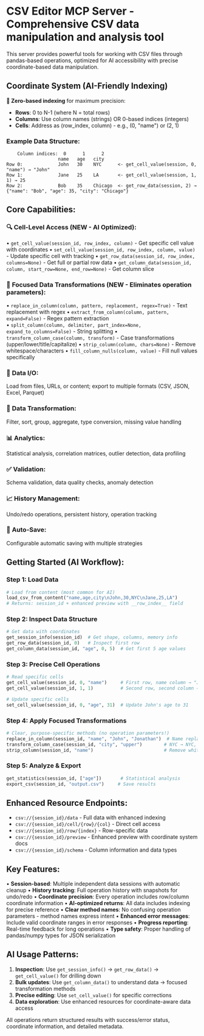 # CSV Editor MCP Server - Comprehensive CSV data manipulation and analysis tool

This server provides powerful tools for working with CSV files through pandas-based operations, optimized for AI accessibility with precise coordinate-based data manipulation.

## Coordinate System (AI-Friendly Indexing)
**🎯 Zero-based indexing** for maximum precision:
- **Rows**: 0 to N-1 (where N = total rows)
- **Columns**: Use column names (strings) OR 0-based indices (integers)
- **Cells**: Address as (row_index, column) - e.g., (0, "name") or (2, 1)

### Example Data Structure:
```
    Column indices:  0      1      2
                   name   age   city
Row 0:             John   30    NYC      <- get_cell_value(session, 0, "name") → "John"
Row 1:             Jane   25    LA       <- get_cell_value(session, 1, 1) → 25  
Row 2:             Bob    35    Chicago  <- get_row_data(session, 2) → {"name": "Bob", "age": 35, "city": "Chicago"}
```

## Core Capabilities:

### 🔍 **Cell-Level Access** (NEW - AI Optimized):
• `get_cell_value(session_id, row_index, column)` - Get specific cell value with coordinates
• `set_cell_value(session_id, row_index, column, value)` - Update specific cell with tracking
• `get_row_data(session_id, row_index, columns=None)` - Get full or partial row data
• `get_column_data(session_id, column, start_row=None, end_row=None)` - Get column slice

### 📝 **Focused Data Transformations** (NEW - Eliminates operation parameters):
• `replace_in_column(column, pattern, replacement, regex=True)` - Text replacement with regex
• `extract_from_column(column, pattern, expand=False)` - Regex pattern extraction  
• `split_column(column, delimiter, part_index=None, expand_to_columns=False)` - String splitting
• `transform_column_case(column, transform)` - Case transformations (upper/lower/title/capitalize)
• `strip_column(column, chars=None)` - Remove whitespace/characters
• `fill_column_nulls(column, value)` - Fill null values specifically

### 💾 **Data I/O**: 
Load from files, URLs, or content; export to multiple formats (CSV, JSON, Excel, Parquet)

### 🔄 **Data Transformation**: 
Filter, sort, group, aggregate, type conversion, missing value handling

### 📊 **Analytics**: 
Statistical analysis, correlation matrices, outlier detection, data profiling

### ✅ **Validation**: 
Schema validation, data quality checks, anomaly detection

### 📈 **History Management**: 
Undo/redo operations, persistent history, operation tracking

### 💾 **Auto-Save**: 
Configurable automatic saving with multiple strategies

## Getting Started (AI Workflow):

### Step 1: Load Data
```python
# Load from content (most common for AI)
load_csv_from_content("name,age,city\nJohn,30,NYC\nJane,25,LA")
# Returns: session_id + enhanced preview with __row_index__ field
```

### Step 2: Inspect Data Structure
```python
# Get data with coordinates
get_session_info(session_id)  # Get shape, columns, memory info
get_row_data(session_id, 0)   # Inspect first row
get_column_data(session_id, "age", 0, 5)  # Get first 5 age values
```

### Step 3: Precise Cell Operations
```python
# Read specific cells
get_cell_value(session_id, 0, "name")     # First row, name column → "John"
get_cell_value(session_id, 1, 1)          # Second row, second column → 25

# Update specific cells  
set_cell_value(session_id, 0, "age", 31)  # Update John's age to 31
```

### Step 4: Apply Focused Transformations
```python
# Clear, purpose-specific methods (no operation parameters!)
replace_in_column(session_id, "name", "John", "Jonathan")  # Name replacement
transform_column_case(session_id, "city", "upper")        # NYC → NYC, la → LA
strip_column(session_id, "name")                          # Remove whitespace
```

### Step 5: Analyze & Export
```python
get_statistics(session_id, ["age"])       # Statistical analysis
export_csv(session_id, "output.csv")     # Save results
```

## Enhanced Resource Endpoints:
- `csv://{session_id}/data` - Full data with enhanced indexing
- `csv://{session_id}/cell/{row}/{col}` - Direct cell access
- `csv://{session_id}/row/{index}` - Row-specific data
- `csv://{session_id}/preview` - Enhanced preview with coordinate system docs
- `csv://{session_id}/schema` - Column information and data types

## Key Features:
• **Session-based**: Multiple independent data sessions with automatic cleanup
• **History tracking**: Full operation history with snapshots for undo/redo
• **Coordinate precision**: Every operation includes row/column coordinate information
• **AI-optimized returns**: All data includes indexing for precise reference
• **Clear method names**: No confusing operation parameters - method names express intent
• **Enhanced error messages**: Include valid coordinate ranges in error responses
• **Progress reporting**: Real-time feedback for long operations
• **Type safety**: Proper handling of pandas/numpy types for JSON serialization

## AI Usage Patterns:
1. **Inspection**: Use `get_session_info()` → `get_row_data()` → `get_cell_value()` for drilling down
2. **Bulk updates**: Use `get_column_data()` to understand data → focused transformation methods
3. **Precise editing**: Use `set_cell_value()` for specific corrections
4. **Data exploration**: Use enhanced resources for coordinate-aware data access

All operations return structured results with success/error status, coordinate information, and detailed metadata.